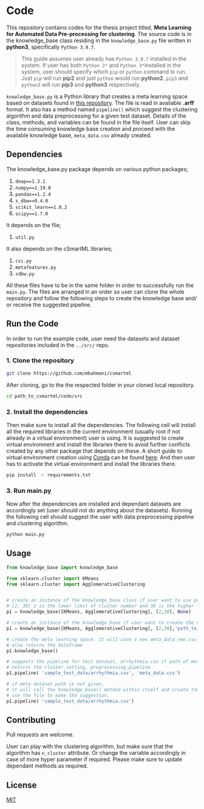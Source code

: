 # Code

This repository contains codes for the thesis project titled, **Meta Learning for Automated Data Pre-processing for clustering**. The source code is in the knowledge_base class residing in the ```knowledge_base.py``` file written in **python3**, specifically ```Python 3.9.7```.

>This guide assumes user already has ```Python 3.9.7``` installed in the system. If user has both ```Python 2*``` and ```Python 3*```installed in the system, user should specify which ```pip``` or ```python``` command to run. Just ```pip``` will run **pip2** and just ```python``` would run **python2**. ```pip3``` and ```python3``` will run **pip3** and **python3** respectively. 

```knowledge_base.py``` is a Python library that creates a meta learning space based on datasets found in [this repository](https://github.com/deric/clustering-benchmark/tree/master/src/main/resources/datasets/artificial). The file is read in available **.arff** format. It also has a method named ```pipeline()``` which suggest the clustering algorithm and data preprocessing for a given test dataset. Details of the class, methods, and variables can be found in the file itself. User can skip the time consuming knowledge base creation and proceed with the available knowledge base, ```meta_data.csv``` already created. 

## Dependencies
The knowledge_base.py package depends on various python packages;
1. ```deap==1.3.1```
2. ```numpy==1.19.0```
3. ```pandas==1.2.4```
4. ```s_dbw==0.4.0```
5. ```scikit_learn==1.0.2```
6. ```scipy==1.7.0```


It depends on the file;
1. ```util.py```

It also depends on the cSmartML libraries; 

1) ```cvi.py```
2) ```metafeatures.py```
3) ```sdbw.py```

All these files have to be in the same folder in order to successfully run the ```main.py```. The files are arranged in an order so user can clone the whole repository and follow the following steps to create the knowledge base and/ or receive the suggested pipeline.

 


## Run the Code
In order to run the example code, user need the datasets and dataset repositories included in the ```../src/``` repo. 

### 1. Clone the repository


```bash
git clone https://github.com/mbahmani/csmartml
```

After cloning, go to the the respected folder in your cloned local repository. 

```bash
cd path_to_csmartml/code/src
```

### 2. Install the dependencies
Then make sure to install all the dependencies. The following cell will install all the required libraries in the current environment (usually root if not already in a virtual environment) user is using. It is suggested to create virtual environment and install the libraries there to avoid further conflicts created by any other package that depends on these. A short guide to virtual environment creation using [Conda](https://docs.conda.io/en/latest/) can be found [here](https://docs.conda.io/projects/conda/en/latest/user-guide/tasks/manage-environments.html). And then user has to activate the virtual environment and install the libraries there. 

```bash
pip install -r requirements.txt 
```

### 3. Run main.py
Now after the dependencies are installed and dependant datasets are accordingly set (user should not do anything about the datasets). Running the following cell should suggest the user with data preprocessing pipeline and clustering algorithm. 

```bash
python main.py 
```


## Usage

```python
from knowledge_base import knowledge_base

from sklearn.cluster import KMeans
from sklearn.cluster import AgglomerativeClustering


# create an instance of the knowledge_base class if user want to use previously created meta learning dataset
# [2, 30] 2 is the lower limit of cluster number and 30 is the higher limit of cluster number
p1 = knowledge_base([KMeans, AgglomerativeClustering], [2,30], None)

# create an instance of the knowledge_base if user want to create the meta learning dataset
p1 = knowledge_base([KMeans, AgglomerativeClustering], [2,30],'path_to_datasets')

# create the meta learning space. It will save a new meta_data_new.csv file in the directory. 
# also returns the dataframe
p1.knowledge_base() 

# suggests the pipeline for test dataset, arrhythmia.csv if path of meta dataset is passed.
# returns the cluster_setting, preprocessing_pipeline
p1.pipeline( 'sample_test_data/arrhythmia.csv', 'meta_data.csv')

# if meta dataset path is not given,
# it will call the knowledge_base() method within itself and create the knowledge base and 
# use the file to make the suggestion.
p1.pipeline( 'sample_test_data/arrhythmia.csv')
```
## Contributing
Pull requests are welcome. 

User can play with the clustering algorithm, but make sure that the algorithm has ```n_cluster``` attribute. Or change the variable accordingly in case of more hyper parameter if required. 
Please make sure to update dependant methods as required.

## License
[MIT](https://choosealicense.com/licenses/mit/)